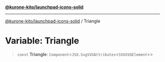 [**@kurone-kito/launchpad-icons-solid**](../README.md)

***

[@kurone-kito/launchpad-icons-solid](../globals.md) / Triangle

# Variable: Triangle

> `const` **Triangle**: `Component`\<`JSX.SvgSVGAttributes`\<`SVGSVGElement`\>\>
